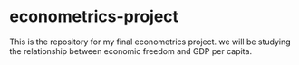 # econometrics-project
This is the repository for my final econometrics project. we will be studying the relationship between economic freedom and GDP per capita. 
